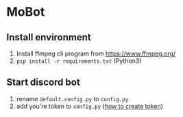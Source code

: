 # MoBot

## Install environment
1. Install ffmpeg cli program from https://www.ffmpeg.org/
2. ```pip install -r requirements.txt``` (Python3)

## Start discord bot

1. rename ```default.config.py``` to ```config.py```
2. add you're token to ```config.py``` ([how to create token](https://www.writebots.com/discord-bot-token/))